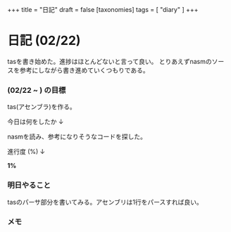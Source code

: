 +++
title = "日記"
draft = false
[taxonomies]
tags = [ "diary" ]
+++

# 日記 (02/22)

tasを書き始めた。進捗はほとんどないと言って良い。
とりあえずnasmのソースを参考にしながら書き進めていくつもりである。

### (02/22 ~ ) の目標

tas(アセンブラ)を作る。

今日は何をしたか ↓

nasmを読み、参考になりそうなコードを探した。

進行度 (%) ↓

**1%**

### 明日やること
tasのパーサ部分を書いてみる。アセンブリは1行をパースすれば良い。

### メモ

